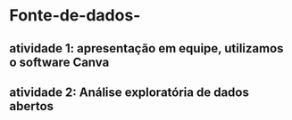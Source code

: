 # Fonte-de-dados-
## atividade 1: apresentação em equipe, utilizamos o software Canva 

## atividade 2: Análise exploratória de dados abertos 
